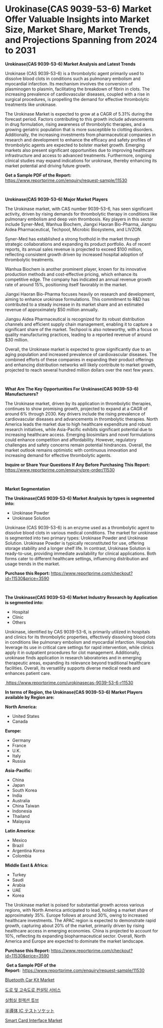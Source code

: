 <p><h1>Urokinase(CAS 9039-53-6) Market Offer Valuable Insights into Market Size, Market Share, Market Trends, and Projections Spanning from 2024 to 2031</h1></p><p><strong>Urokinase(CAS 9039-53-6) Market Analysis and Latest Trends</strong></p>
<p><p>Urokinase (CAS 9039-53-6) is a thrombolytic agent primarily used to dissolve blood clots in conditions such as pulmonary embolism and myocardial infarction. Its mechanism involves the conversion of plasminogen to plasmin, facilitating the breakdown of fibrin in clots. The increasing prevalence of cardiovascular diseases, coupled with a rise in surgical procedures, is propelling the demand for effective thrombolytic treatments like urokinase.</p><p>The Urokinase Market is expected to grow at a CAGR of 5.31% during the forecast period. Factors contributing to this growth include advancements in drug formulation, rising awareness of thrombolytic therapies, and a growing geriatric population that is more susceptible to clotting disorders. Additionally, the increasing investments from pharmaceutical companies in research and development to enhance the efficacy and safety profiles of thrombolytic agents are expected to bolster market growth. Emerging markets also present significant opportunities due to improving healthcare infrastructure and access to advanced treatments. Furthermore, ongoing clinical studies may expand indications for urokinase, thereby enhancing its market potential and driving future growth.</p></p>
<p><strong>Get a Sample PDF of the Report:&nbsp;</strong> <a href="https://www.reportprime.com/enquiry/request-sample/11530">https://www.reportprime.com/enquiry/request-sample/11530</a></p>
<p>&nbsp;</p>
<p><strong>Urokinase(CAS 9039-53-6) Major Market Players</strong></p>
<p><p>The Urokinase market, with CAS number 9039-53-6, has seen significant activity, driven by rising demands for thrombolytic therapy in conditions like pulmonary embolism and deep vein thrombosis. Key players in this sector include Syner-Med, Wanhua Biochem, Jiangxi Haoran Bio-Pharma, Jiangsu Aidea Pharmaceutical, Techpool, Microbic Biosystems, and LIVZON.</p><p>Syner-Med has established a strong foothold in the market through strategic collaborations and expanding its product portfolio. As of recent reports, its annual sales revenue is projected to exceed $100 million, reflecting consistent growth driven by increased hospital adoption of thrombolytic treatments.</p><p>Wanhua Biochem is another prominent player, known for its innovative production methods and cost-effective pricing, which enhance its competitive edge. The company has indicated an annual revenue growth rate of around 15%, positioning itself favorably in the market.</p><p>Jiangxi Haoran Bio-Pharma focuses heavily on research and development, aiming to enhance urokinase formulations. This commitment to R&D has contributed to a steady increase in its market share and an estimated revenue of approximately $50 million annually.</p><p>Jiangsu Aidea Pharmaceutical is recognized for its robust distribution channels and efficient supply chain management, enabling it to capture a significant share of the market. Techpool is also noteworthy, with a focus on quality manufacturing practices, leading to a reported revenue of around $30 million.</p><p>Overall, the Urokinase market is expected to grow significantly due to an aging population and increased prevalence of cardiovascular diseases. The combined efforts of these companies in expanding their product offerings and enhancing distribution networks will likely contribute to market growth, projected to reach several hundred million dollars over the next few years.</p></p>
<p>&nbsp;</p>
<p><strong>What Are The Key Opportunities For Urokinase(CAS 9039-53-6) Manufacturers?</strong></p>
<p><p>The Urokinase market, driven by its application in thrombolytic therapies, continues to show promising growth, projected to expand at a CAGR of around 6% through 2030. Key drivers include the rising prevalence of cardiovascular diseases and advancements in thrombolytic therapies. North America leads the market due to high healthcare expenditure and robust research initiatives, while Asia-Pacific exhibits significant potential due to increasing healthcare access. Emerging biosimilars and novel formulations could enhance competition and affordability. However, regulatory challenges and safety concerns remain potential hindrances. Overall, the market outlook remains optimistic with continuous innovation and increasing demand for effective thrombolytic agents.</p></p>
<p><strong>Inquire or Share Your Questions If Any Before Purchasing This Report:</strong> <a href="https://www.reportprime.com/enquiry/pre-order/11530">https://www.reportprime.com/enquiry/pre-order/11530</a></p>
<p>&nbsp;</p>
<p><strong>Market Segmentation</strong></p>
<p><strong>The Urokinase(CAS 9039-53-6) Market Analysis by types is segmented into:</strong></p>
<p><ul><li>Urokinase Powder</li><li>Urokinase Solution</li></ul></p>
<p><p>Urokinase (CAS 9039-53-6) is an enzyme used as a thrombolytic agent to dissolve blood clots in various medical conditions. The market for urokinase is segmented into two primary types: Urokinase Powder and Urokinase Solution. Urokinase Powder is typically reconstituted for use, offering storage stability and a longer shelf life. In contrast, Urokinase Solution is ready-to-use, providing immediate availability for clinical applications. Both forms cater to different healthcare settings, influencing distribution and usage trends in the market.</p></p>
<p><strong>Purchase this Report:&nbsp;</strong><a href="https://www.reportprime.com/checkout?id=11530&price=3590">https://www.reportprime.com/checkout?id=11530&price=3590</a></p>
<p>&nbsp;</p>
<p><strong>The Urokinase(CAS 9039-53-6) Market Industry Research by Application is segmented into:</strong></p>
<p><ul><li>Hospital</li><li>Clinic</li><li>Others</li></ul></p>
<p><p>Urokinase, identified by CAS 9039-53-6, is primarily utilized in hospitals and clinics for its thrombolytic properties, effectively dissolving blood clots in conditions like pulmonary embolism and myocardial infarction. Hospitals leverage its use in critical care settings for rapid intervention, while clinics apply it in outpatient procedures for clot management. Additionally, urokinase finds application in research laboratories and in emerging therapeutic areas, expanding its relevance beyond traditional healthcare facilities. Overall, its versatility supports diverse medical needs and enhances patient care.</p></p>
<p><a href="https://www.reportprime.com/urokinasecas-9039-53-6-r11530">&nbsp;https://www.reportprime.com/urokinasecas-9039-53-6-r11530</a></p>
<p><strong>In terms of Region, the Urokinase(CAS 9039-53-6) Market Players available by Region are:</strong></p>
<p>
    <p> <strong> North America: </strong>
        <ul>
            <li>United States</li>
            <li>Canada</li>
        </ul>
        </p> 
    <p> <strong> Europe: </strong>
        <ul>
            <li>Germany</li>
            <li>France</li>
            <li>U.K.</li>
            <li>Italy</li>
            <li>Russia</li>
        </ul>
        </p> 
    <p> <strong> Asia-Pacific: </strong>
        <ul>
            <li>China</li>
            <li>Japan</li>
            <li>South Korea</li>
            <li>India</li>
            <li>Australia</li>
            <li>China Taiwan</li>
            <li>Indonesia</li>
            <li>Thailand</li>
            <li>Malaysia</li>
        </ul>
        </p> 
    <p> <strong> Latin America: </strong>
        <ul>
            <li>Mexico</li>
            <li>Brazil</li>
            <li>Argentina Korea</li>
            <li>Colombia</li>
        </ul>
        </p> 
    <p> <strong> Middle East & Africa: </strong>
        <ul>
            <li>Turkey</li>
            <li>Saudi</li>
            <li>Arabia</li>
            <li>UAE</li>
            <li>Korea</li>
        </ul>
    </p>
    </p>
<p><p>The Urokinase market is poised for substantial growth across various regions, with North America anticipated to lead, holding a market share of approximately 35%. Europe follows at around 30%, owing to increased healthcare investments. The APAC region is expected to demonstrate rapid growth, capturing about 20% of the market, primarily driven by rising healthcare access in emerging economies. China is projected to account for 10%, reflecting its expanding biopharmaceutical sector. Overall, North America and Europe are expected to dominate the market landscape.</p></p>
<p><strong>Purchase this Report: </strong><a href="https://www.reportprime.com/checkout?id=11530&price=3590">https://www.reportprime.com/checkout?id=11530&price=3590</a></p>
<p>&nbsp;<strong>Get a Sample PDF of the Report:&nbsp;&nbsp;</strong><a href="https://www.reportprime.com/enquiry/request-sample/11530">https://www.reportprime.com/enquiry/request-sample/11530</a></p>
<p><strong></strong></p>
<p><p><a href="https://issuu.com/reportprime-2/docs/bluetooth-car-kit-market-size-2030._91cccd52da83a3">Bluetooth Car Kit Market</a></p><p><a href="https://medium.com/@cearrahenry142024/roads-and-highways-consulting-service-market-%EC%9D%98-%EA%B8%80%EB%A1%9C%EB%B2%8C-%EC%8B%9C%EC%9E%A5-%EA%B0%9C%EC%9A%94%EB%8A%94-%EC%A0%84-%EC%84%B8%EA%B3%84-%EB%B0%8F-%EC%A3%BC%EC%9A%94-%EC%8B%9C%EC%9E%A5%EC%9D%98-%EC%82%B0%EC%97%85%EC%97%90-%EC%98%81%ED%96%A5%EC%9D%84-%EB%AF%B8%EC%B9%98%EB%8A%94-%EC%A3%BC%EC%9A%94-%ED%8A%B8%EB%A0%8C%EB%93%9C%EC%97%90-%EB%8C%80%ED%95%9C-b071194b018e">도로 및 고속도로 컨설팅 서비스</a></p><p><a href="https://medium.com/@cearrahenry142024/%EC%84%B8%EA%B3%84-laboratory-collection-tube-market-%EC%9D%80-2024%EC%97%90%EC%84%9C-2031%EB%A1%9C-%EC%97%B0%ED%8F%89%EA%B7%A0-%EC%A6%9D%EA%B0%80%EC%9C%A8%EC%9D%84-%EB%B3%B4%EC%9D%BC-%EA%B2%83%EC%9C%BC%EB%A1%9C-%EC%98%88%EC%83%81%EB%90%A9%EB%8B%88%EB%8B%A4-4bc2ef13be79">실험실 컬렉션 튜브</a></p><p><a href="https://medium.com/@dfg5fff/semiconductor-ic-test-sockets-market-%E3%81%AF-%E3%82%B3%E3%82%B9%E3%83%88%E7%AE%A1%E7%90%86%E3%81%A8%E5%8A%B9%E7%8E%87%E5%90%91%E4%B8%8A%E3%82%92%E5%84%AA%E5%85%88%E3%81%97%E3%81%BE%E3%81%99-%E3%81%95%E3%82%89%E3%81%AB-%E5%A0%B1%E5%91%8A%E6%9B%B8%E3%81%AF%E5%B8%82%E5%A0%B4%E3%81%AE%E9%9C%80%E8%A6%81%E9%9D%A2%E3%81%A8%E4%BE%9B%E7%B5%A6%E9%9D%A2%E3%81%AE%E4%B8%A1%E6%96%B9%E3%82%92%E3%82%AB%E3%83%90%E3%83%BC%E3%81%97%E3%81%A6%E3%81%84%E3%81%BE%E3%81%99-cde14376b741">半導体 IC テストソケット</a></p><p><a href="https://medium.com/@shjsi3663/this-smart-card-interface-market-research-report-evaluates-the-key-market-trends-drivers-and-235f9b04b602">Smart Card Interface Market</a></p></p>